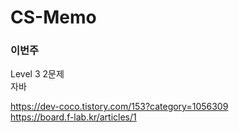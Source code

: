 # CS-Memo
### 이번주 
Level 3 2문제  <br>
자바 <br>

<https://dev-coco.tistory.com/153?category=1056309> <br>
<https://board.f-lab.kr/articles/1> <br>
